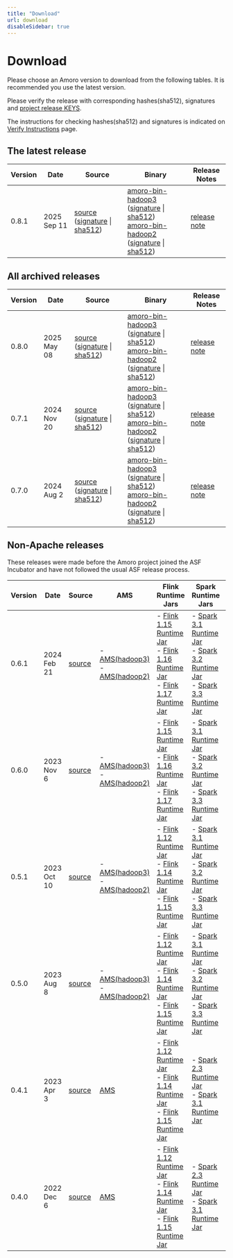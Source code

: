 ```yaml
---
title: "Download"
url: download
disableSidebar: true
---
```


# Download

Please choose an Amoro version to download from the following tables. It is recommended you use the latest version.

Please verify the release with corresponding hashes(sha512), signatures and [project release KEYS](https://downloads.apache.org/incubator/amoro/KEYS).

The instructions for checking hashes(sha512) and signatures is indicated on [Verify Instructions](https://www.apache.org/dyn/closer.cgi#verify) page.

## The latest release

| Version | Date | Source | Binary | Release Notes |
| --- | --- | --- | --- | --- |
| 0.8.1   | 2025 Sep 11 | [source](https://www.apache.org/dyn/closer.lua/incubator/amoro/0.8.1-incubating/apache-amoro-0.8.1-incubating-src.tar.gz?action=download) ([signature](https://downloads.apache.org/incubator/amoro/0.8.1-incubating/apache-amoro-0.8.1-incubating-src.tar.gz.asc) \| [sha512](https://downloads.apache.org/incubator/amoro/0.8.1-incubating/apache-amoro-0.8.1-incubating-src.tar.gz.sha512)) | [amoro-bin-hadoop3](https://www.apache.org/dyn/closer.lua/incubator/amoro/0.8.1-incubating/apache-amoro-0.8.1-incubating-bin-hadoop3.tar.gz?action=download) ([signature](https://downloads.apache.org/incubator/amoro/0.8.1-incubating/apache-amoro-0.8.1-incubating-bin-hadoop3.tar.gz.asc) \| [sha512](https://downloads.apache.org/incubator/amoro/0.8.1-incubating/apache-amoro-0.8.1-incubating-bin-hadoop3.tar.gz.sha512)) <br>  [amoro-bin-hadoop2](https://www.apache.org/dyn/closer.lua/incubator/amoro/0.8.1-incubating/apache-amoro-0.8.1-incubating-bin-hadoop2.tar.gz?action=download) ([signature](https://downloads.apache.org/incubator/amoro/0.8.1-incubating/apache-amoro-0.8.1-incubating-bin-hadoop2.tar.gz.asc) \| [sha512](https://downloads.apache.org/incubator/amoro/0.8.1-incubating/apache-amoro-0.8.1-incubating-bin-hadoop2.tar.gz.sha512)) | [release note](https://github.com/apache/amoro/releases/tag/v0.8.1-incubating) |

## All archived releases
| Version | Date | Source | Binary | Release Notes |
| --- | --- | --- | --- | --- |
| 0.8.0 | 2025 May 08 | [source](https://www.apache.org/dyn/closer.lua/incubator/amoro/0.8.0-incubating/apache-amoro-0.8.0-incubating-src.tar.gz?action=download) ([signature](https://downloads.apache.org/incubator/amoro/0.8.0-incubating/apache-amoro-0.8.0-incubating-src.tar.gz.asc) \| [sha512](https://downloads.apache.org/incubator/amoro/0.8.0-incubating/apache-amoro-0.8.0-incubating-src.tar.gz.sha512)) |  [amoro-bin-hadoop3](https://www.apache.org/dyn/closer.lua/incubator/amoro/0.8.0-incubating/apache-amoro-0.8.0-incubating-bin-hadoop3.tar.gz?action=download) ([signature](https://downloads.apache.org/incubator/amoro/0.8.0-incubating/apache-amoro-0.8.0-incubating-bin-hadoop3.tar.gz.asc) \| [sha512](https://downloads.apache.org/incubator/amoro/0.8.0-incubating/apache-amoro-0.8.0-incubating-bin-hadoop3.tar.gz.sha512)) <br>  [amoro-bin-hadoop2](https://www.apache.org/dyn/closer.lua/incubator/amoro/0.8.0-incubating/apache-amoro-0.8.0-incubating-bin-hadoop2.tar.gz?action=download) ([signature](https://downloads.apache.org/incubator/amoro/0.8.0-incubating/apache-amoro-0.8.0-incubating-bin-hadoop2.tar.gz.asc) \| [sha512](https://downloads.apache.org/incubator/amoro/0.8.0-incubating/apache-amoro-0.8.0-incubating-bin-hadoop2.tar.gz.sha512)) | [release note](https://github.com/apache/amoro/releases/tag/v0.8.0-incubating) |
| 0.7.1 | 2024 Nov 20 | [source](https://www.apache.org/dyn/closer.lua/incubator/amoro/0.7.1-incubating/apache-amoro-0.7.1-incubating-src.tar.gz?action=download) ([signature](https://downloads.apache.org/incubator/amoro/0.7.1-incubating/apache-amoro-0.7.1-incubating-src.tar.gz.asc) \| [sha512](https://downloads.apache.org/incubator/amoro/0.7.1-incubating/apache-amoro-0.7.1-incubating-src.tar.gz.sha512)) |  [amoro-bin-hadoop3](https://www.apache.org/dyn/closer.lua/incubator/amoro/0.7.1-incubating/apache-amoro-0.7.1-incubating-bin-hadoop3.tar.gz?action=download) ([signature](https://downloads.apache.org/incubator/amoro/0.7.1-incubating/apache-amoro-0.7.1-incubating-bin-hadoop3.tar.gz.asc) \| [sha512](https://downloads.apache.org/incubator/amoro/0.7.1-incubating/apache-amoro-0.7.1-incubating-bin-hadoop3.tar.gz.sha512)) <br>  [amoro-bin-hadoop2](https://www.apache.org/dyn/closer.lua/incubator/amoro/0.7.1-incubating/apache-amoro-0.7.1-incubating-bin-hadoop2.tar.gz?action=download) ([signature](https://downloads.apache.org/incubator/amoro/0.7.1-incubating/apache-amoro-0.7.1-incubating-bin-hadoop2.tar.gz.asc) \| [sha512](https://downloads.apache.org/incubator/amoro/0.7.1-incubating/apache-amoro-0.7.1-incubating-bin-hadoop2.tar.gz.sha512)) | [release note](https://github.com/apache/amoro/releases/tag/v0.7.1-incubating) |
| 0.7.0 | 2024 Aug 2 | [source](https://www.apache.org/dyn/closer.lua/incubator/amoro/0.7.0-incubating/apache-amoro-0.7.0-incubating-src.tar.gz?action=download) ([signature](https://downloads.apache.org/incubator/amoro/0.7.0-incubating/apache-amoro-0.7.0-incubating-src.tar.gz.asc) \| [sha512](https://downloads.apache.org/incubator/amoro/0.7.0-incubating/apache-amoro-0.7.0-incubating-src.tar.gz.sha512)) |  [amoro-bin-hadoop3](https://www.apache.org/dyn/closer.lua/incubator/amoro/0.7.0-incubating/apache-amoro-0.7.0-incubating-bin-hadoop3.tar.gz?action=download) ([signature](https://downloads.apache.org/incubator/amoro/0.7.0-incubating/apache-amoro-0.7.0-incubating-bin-hadoop3.tar.gz.asc) \| [sha512](https://downloads.apache.org/incubator/amoro/0.7.0-incubating/apache-amoro-0.7.0-incubating-bin-hadoop3.tar.gz.sha512)) <br>  [amoro-bin-hadoop2](https://www.apache.org/dyn/closer.lua/incubator/amoro/0.7.0-incubating/apache-amoro-0.7.0-incubating-bin-hadoop2.tar.gz?action=download) ([signature](https://downloads.apache.org/incubator/amoro/0.7.0-incubating/apache-amoro-0.7.0-incubating-bin-hadoop2.tar.gz.asc) \| [sha512](https://downloads.apache.org/incubator/amoro/0.7.0-incubating/apache-amoro-0.7.0-incubating-bin-hadoop2.tar.gz.sha512)) | [release note](https://github.com/apache/amoro/releases/tag/v0.7.0-incubating) |

## Non-Apache releases

These releases were made before the Amoro project joined the ASF Incubator and have not followed the usual ASF release process.

| Version | Date | Source | AMS | Flink Runtime Jars | Spark Runtime Jars | Trino Connector | Release Notes |
| --- | --- | --- | --- | --- | --- | --- | --- |
| 0.6.1 | 2024 Feb 21 | [source](https://github.com/apache/incubator-amoro/archive/refs/tags/v0.6.1.zip) | - [AMS(hadoop3)](https://github.com/apache/incubator-amoro/releases/download/v0.6.1/amoro-0.6.1-bin.zip) <br> - [AMS(hadoop2)](https://github.com/apache/incubator-amoro/releases/download/v0.6.1/amoro-0.6.1-bin.hadoop2.zip) | - [Flink 1.15 Runtime Jar](https://github.com/apache/incubator-amoro/releases/download/v0.6.1/amoro-flink-runtime-1.15-0.6.1.jar) <br> - [Flink 1.16 Runtime Jar](https://github.com/apache/incubator-amoro/releases/download/v0.6.1/amoro-flink-runtime-1.16-0.6.1.jar) <br> - [Flink 1.17 Runtime Jar](https://github.com/apache/incubator-amoro/releases/download/v0.6.1/amoro-flink-runtime-1.17-0.6.1.jar) <br> | - [Spark 3.1 Runtime Jar](https://github.com/apache/incubator-amoro/releases/download/v0.6.1/amoro-spark-3.1-runtime-0.6.1.jar)<br> - [Spark 3.2 Runtime Jar](https://github.com/apache/incubator-amoro/releases/download/v0.6.1/amoro-spark-3.2-runtime-0.6.1.jar)<br> - [Spark 3.3 Runtime Jar](https://github.com/apache/incubator-amoro/releases/download/v0.6.1/amoro-spark-3.3-runtime-0.6.1.jar) | [Trino Connector](https://github.com/apache/incubator-amoro/releases/download/v0.6.1/trino-amoro-0.6.1.tar.gz) | [release note](https://github.com/apache/incubator-amoro/releases/tag/v0.6.1) |
| 0.6.0 | 2023 Nov 6  | [source](https://github.com/apache/incubator-amoro/archive/refs/tags/v0.6.0.zip) | - [AMS(hadoop3)](https://github.com/apache/incubator-amoro/releases/download/v0.6.0/amoro-0.6.0-bin.zip) <br> - [AMS(hadoop2)](https://github.com/apache/incubator-amoro/releases/download/v0.6.0/amoro-0.6.0-bin.hadoop2.zip) | - [Flink 1.15 Runtime Jar](https://github.com/apache/incubator-amoro/releases/download/v0.6.0/amoro-flink-runtime-1.15-0.6.0.jar) <br> - [Flink 1.16 Runtime Jar](https://github.com/apache/incubator-amoro/releases/download/v0.6.0/amoro-flink-runtime-1.16-0.6.0.jar) <br> - [Flink 1.17 Runtime Jar](https://github.com/apache/incubator-amoro/releases/download/v0.6.0/amoro-flink-runtime-1.17-0.6.0.jar) <br> | - [Spark 3.1 Runtime Jar](https://github.com/apache/incubator-amoro/releases/download/v0.6.0/amoro-spark-3.1-runtime-0.6.0.jar)<br> - [Spark 3.2 Runtime Jar](https://github.com/apache/incubator-amoro/releases/download/v0.6.0/amoro-spark-3.2-runtime-0.6.0.jar)<br> - [Spark 3.3 Runtime Jar](https://github.com/apache/incubator-amoro/releases/download/v0.6.0/amoro-spark-3.3-runtime-0.6.0.jar) | [Trino Connector](https://github.com/apache/incubator-amoro/releases/download/v0.6.0/trino-amoro-0.6.0.tar.gz) |  [release note](https://github.com/apache/incubator-amoro/releases/tag/v0.6.0) |
| 0.5.1 | 2023 Oct 10 | [source](https://github.com/apache/incubator-amoro/archive/refs/tags/v0.5.1.zip) | - [AMS(hadoop3)](https://github.com/apache/incubator-amoro/releases/download/v0.5.1/amoro-0.5.1-bin.zip) <br> - [AMS(hadoop2)](https://github.com/apache/incubator-amoro/releases/download/v0.5.1/amoro-0.5.1-bin.hadoop2.zip) | - [Flink 1.12 Runtime Jar](https://github.com/apache/incubator-amoro/releases/download/v0.5.1/amoro-flink-runtime-1.12-0.5.1.jar) <br> - [Flink 1.14 Runtime Jar](https://github.com/apache/incubator-amoro/releases/download/v0.5.1/amoro-flink-runtime-1.14-0.5.1.jar) <br> - [Flink 1.15 Runtime Jar](https://github.com/apache/incubator-amoro/releases/download/v0.5.1/amoro-flink-runtime-1.15-0.5.1.jar) <br> | - [Spark 3.1 Runtime Jar](https://github.com/apache/incubator-amoro/releases/download/v0.5.1/amoro-spark-3.1-runtime-0.5.1.jar)<br> - [Spark 3.2 Runtime Jar](https://github.com/apache/incubator-amoro/releases/download/v0.5.1/amoro-spark-3.2-runtime-0.5.1.jar)<br> - [Spark 3.3 Runtime Jar](https://github.com/apache/incubator-amoro/releases/download/v0.5.1/amoro-spark-3.3-runtime-0.5.1.jar) | [Trino Connector](https://github.com/apache/incubator-amoro/releases/download/v0.5.1/trino-amoro-0.5.1.tar.gz) |  [release note](https://github.com/apache/incubator-amoro/releases/tag/v0.5.1) |
| 0.5.0 | 2023 Aug 8  | [source](https://github.com/apache/incubator-amoro/archive/refs/tags/v0.5.0.zip) | - [AMS(hadoop3)](https://github.com/apache/incubator-amoro/releases/download/v0.5.0/amoro-0.5.0-bin.zip) <br> - [AMS(hadoop2)](https://github.com/apache/incubator-amoro/releases/download/v0.5.0/amoro-0.5.0-bin.hadoop2.zip) | - [Flink 1.12 Runtime Jar](https://github.com/apache/incubator-amoro/releases/download/v0.5.0/amoro-flink-runtime-1.12-0.5.0.jar) <br> - [Flink 1.14 Runtime Jar](https://github.com/apache/incubator-amoro/releases/download/v0.5.0/amoro-flink-runtime-1.14-0.5.0.jar) <br> - [Flink 1.15 Runtime Jar](https://github.com/apache/incubator-amoro/releases/download/v0.5.0/amoro-flink-runtime-1.15-0.5.0.jar) <br> | - [Spark 3.1 Runtime Jar](https://github.com/apache/incubator-amoro/releases/download/v0.5.0/amoro-spark-3.1-runtime-0.5.0.jar)<br> - [Spark 3.2 Runtime Jar](https://github.com/apache/incubator-amoro/releases/download/v0.5.0/amoro-spark-3.2-runtime-0.5.0.jar)<br> - [Spark 3.3 Runtime Jar](https://github.com/apache/incubator-amoro/releases/download/v0.5.0/amoro-spark-3.3-runtime-0.5.0.jar) | [Trino Connector](https://github.com/apache/incubator-amoro/releases/download/v0.5.0/trino-amoro-0.5.0.tar.gz) |  [release note](https://github.com/apache/incubator-amoro/releases/tag/v0.5.0) |
| 0.4.1 | 2023 Apr 3  | [source](https://github.com/apache/incubator-amoro/archive/refs/tags/v0.4.1.zip) | [AMS](https://github.com/apache/incubator-amoro/releases/download/v0.4.1/arctic-0.4.1-bin.zip) | - [Flink 1.12 Runtime Jar](https://github.com/apache/incubator-amoro/releases/download/v0.4.1/arctic-flink-runtime-1.12-0.4.1.jar) <br> - [Flink 1.14 Runtime Jar](https://github.com/apache/incubator-amoro/releases/download/v0.4.1/arctic-flink-runtime-1.14-0.4.1.jar) <br> - [Flink 1.15 Runtime Jar](https://github.com/apache/incubator-amoro/releases/download/v0.4.1/arctic-flink-runtime-1.15-0.4.1.jar) <br> | - [Spark 2.3 Runtime Jar](https://github.com/apache/incubator-amoro/releases/download/v0.4.1/arctic-spark-2.3-runtime-0.4.1.jar)<br> - [Spark 3.1 Runtime Jar](https://github.com/apache/incubator-amoro/releases/download/v0.4.1/arctic-spark-3.1-runtime-0.4.1.jar) | [Trino Connector](https://github.com/apache/incubator-amoro/releases/download/v0.4.1/trino-arctic-0.4.1.tar.gz) |  [release note](https://github.com/apache/incubator-amoro/releases/tag/v0.4.1) |
| 0.4.0 | 2022 Dec 6  | [source](https://github.com/apache/incubator-amoro/archive/refs/tags/v0.4.0.zip) | [AMS](https://github.com/apache/incubator-amoro/releases/download/v0.4.0/arctic-0.4.0-bin.zip) | - [Flink 1.12 Runtime Jar](https://github.com/apache/incubator-amoro/releases/download/v0.4.0/arctic-flink-runtime-1.12-0.4.0.jar)<br> - [Flink 1.14 Runtime Jar](https://github.com/apache/incubator-amoro/releases/download/v0.4.0/arctic-flink-runtime-1.14-0.4.0.jar)<br> - [Flink 1.15 Runtime Jar](https://github.com/apache/incubator-amoro/releases/download/v0.4.0/arctic-flink-runtime-1.15-0.4.0.jar) | - [Spark 2.3 Runtime Jar](https://github.com/apache/incubator-amoro/releases/download/v0.4.0/arctic-spark-2.3-runtime-0.4.0.jar)<br> - [Spark 3.1 Runtime Jar](https://github.com/apache/incubator-amoro/releases/download/v0.4.0/arctic-spark-3.1-runtime-0.4.0.jar) | [Trino Connector](https://github.com/apache/incubator-amoro/releases/download/v0.4.0/trino-arctic-0.4.0.tar.gz) |  [release note](https://github.com/apache/incubator-amoro/releases/tag/v0.4.0) |
